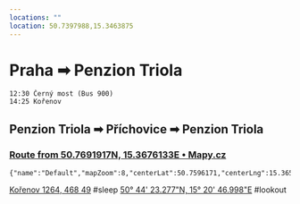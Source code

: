 ```yaml
---
locations: ""
location: 50.7397988,15.3463875
---
```

# Praha ➡ Penzion Triola
	12:30 Černý most (Bus 900)
	14:25 Kořenov

## Penzion Triola ➡ Příchovice ➡ Penzion Triola
### [Route from 50.7691917N, 15.3676133E • Mapy.cz](https://mapy.cz/zakladni?planovani-trasy&rc=9ik3ix1q-vcx7x1hsOjCMx1q-v&rs=firm&rs=base&rs=firm&ri=13241247&ri=1909367&ri=13241247&mrp=%7B%22c%22%3A132%7D&xc=%5B%5D&x=15.3571547&y=50.7561592&z=14)

```mapview
{"name":"Default","mapZoom":8,"centerLat":50.7596171,"centerLng":15.3658974,"query":"","chosenMapSource":0,"showLinks":false,"linkColor":"red"}
```
[Kořenov 1264, 468 49](geo:50.7691898,15.3676127) #sleep
[50° 44' 23.277"N, 15° 20' 46.998"E](geo:50.7397988,15.3463875) #lookout
